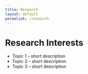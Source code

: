 ```yaml
---
title: Research
layout: default
permalink: /research
---
```


# Research Interests

- Topic 1 – short description
- Topic 2 – short description
- Topic 3 – short description

